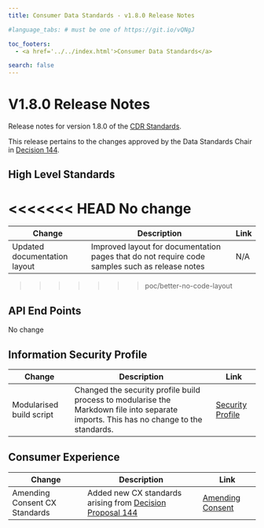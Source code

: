 ```yaml
---
title: Consumer Data Standards - v1.8.0 Release Notes

#language_tabs: # must be one of https://git.io/vQNgJ

toc_footers:
  - <a href='../../index.html'>Consumer Data Standards</a>

search: false
---
```


# V1.8.0 Release Notes
Release notes for version 1.8.0 of the [CDR Standards](../../index.html).

This release pertains to the changes approved by the Data Standards Chair in [Decision 144](https://github.com/ConsumerDataStandardsAustralia/standards/issues/144).

## High Level Standards

<<<<<<< HEAD
No change
=======
|Change|Description|Link|
|------|-----------|----|
| Updated documentation layout | Improved layout for documentation pages that do not require code samples such as release notes | N/A |
>>>>>>> poc/better-no-code-layout

## API End Points

No change

## Information Security Profile
|Change|Description|Link|
|------|-----------|----|
| Modularised build script | Changed the security profile build process to modularise the Markdown file into separate imports. This has no change to the standards. | [Security Profile](../../#security-profile) |

## Consumer Experience

|Change|Description|Link|
|------|-----------|----|
| Amending Consent CX Standards | Added new CX standards arising from [Decision Proposal 144](https://github.com/ConsumerDataStandardsAustralia/standards/issues/144) | [Amending Consent](../../#amending-authorisation-standards)|
